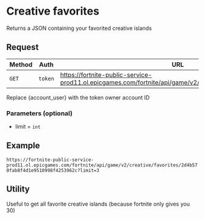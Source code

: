 # Creative favorites
Returns a JSON containing your favorited creative islands

## Request
| Method | Auth | URL |
| - | - | - |
| `GET` | `token` | https://fortnite-public-service-prod11.ol.epicgames.com/fortnite/api/game/v2/creative/favorites/{account_user} |

Replace {account_user} with the token owner account ID

### Parameters (optional)
- limit = `int`

## Example
`https://fortnite-public-service-prod11.ol.epicgames.com/fortnite/api/game/v2/creative/favorites/2d4b570fab8f4d1e9510998f4253962c?limit=3`

## Utility
Useful to get all favorite creative islands (because fortnite only gives you 30)

